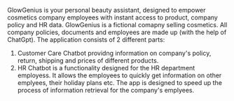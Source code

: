 GlowGenius is your personal beauty assistant, designed to empower cosmetics company employees with instant access to product, company policy and HR data.
GlowGenius is a fictional comapny selling cosmetics. All company policies, documents and employees are made up (with the help of ChatGpt).
The application consists of 2 different parts:
1. Customer Care Chatbot providng information on company's policy, return, shipping and prices of different products.
2. HR Chatbot is a functionality designed for the HR department employess. It allows the employees to quickly get information on other emplyees, their holiday plans etc.
The app is designed to speed up the process of information retrieval for the company's emplyees.
